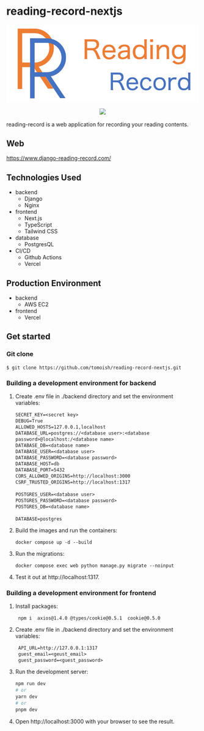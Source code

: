 # reading-record-nextjs

![reading-record logo](frontend/public/images/logo.png)

<!-- [![Technologies Used](https://skillicons.dev/icons?i=python,django,html,css,js,postgres,nginx,docker,aws)](https://skillicons.dev) -->

<p align="center">
  <a href="https://skillicons.dev">
    <img src="https://skillicons.dev/icons?i=python,django,next,ts,tailwind,jest,postgres,nginx,docker,aws,vercel,githubactions" />
  </a>
</p>

reading-record is a web application for recording your reading contents.

## Web
https://www.django-reading-record.com/

## Technologies Used
- backend
  - Django
  - Nginx
- frontend
  - Next.js
  - TypeScript
  - Tailwind CSS
- database
  - PostgresQL
- CI/CD
  - Github Actions
  - Vercel

## Production Environment
- backend
  - AWS EC2
- frontend
  - Vercel

## Get started
### Git clone
```
$ git clone https://github.com/tomoish/reading-record-nextjs.git
```

### Building a development environment for backend
1. Create .env file in ./backend directory and set the environment variables:
    ```
    SECRET_KEY=<secret key>
    DEBUG=True
    ALLOWED_HOSTS=127.0.0.1,localhost
    DATABASE_URL=postgres://<database user>:<database password>@localhost:/<database name>
    DATABASE_DB=<database name>
    DATABASE_USER=<database user>
    DATABASE_PASSWORD=<database password>
    DATABASE_HOST=db
    DATABASE_PORT=5432
    CORS_ALLOWED_ORIGINS=http://localhost:3000
    CSRF_TRUSTED_ORIGINS=http://localhost:1317
    
    POSTGRES_USER=<database user>
    POSTGRES_PASSWORD=<database password>
    POSTGRES_DB=<database name>

    DATABASE=postgres
    ```
2. Build the images and run the containers:
   ```
   docker compose up -d --build
   ```
3. Run the migrations:
   ```
   docker compose exec web python manage.py migrate --noinput
   ```
4. Test it out at http://localhost:1317.

### Building a development environment for frontend
1. Install packages:
   ```
    npm i  axios@1.4.0 @types/cookie@0.5.1  cookie@0.5.0 
   ```
2. Create .env file in ./backend directory and set the environment variables:
   ```
    API_URL=http://127.0.0.1:1317
    guest_email=<geust_email>
    guest_password=<guest_password>
   ```
3. Run the development server:

    ```bash
    npm run dev
    # or
    yarn dev
    # or
    pnpm dev
    ```

4. Open http://localhost:3000 with your browser to see the result.
